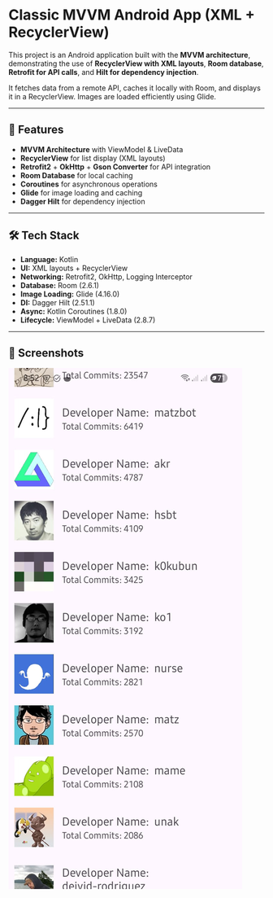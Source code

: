 # Classic MVVM Android App (XML + RecyclerView)

This project is an Android application built with the **MVVM architecture**, demonstrating the use of **RecyclerView with XML layouts**, **Room database**, **Retrofit for API calls**, and **Hilt for dependency injection**.  

It fetches data from a remote API, caches it locally with Room, and displays it in a RecyclerView. Images are loaded efficiently using Glide.  

---

## 🚀 Features
- **MVVM Architecture** with ViewModel & LiveData  
- **RecyclerView** for list display (XML layouts)  
- **Retrofit2** + **OkHttp** + **Gson Converter** for API integration  
- **Room Database** for local caching  
- **Coroutines** for asynchronous operations  
- **Glide** for image loading and caching  
- **Dagger Hilt** for dependency injection  

---
 
## 🛠️ Tech Stack
- **Language:** Kotlin  
- **UI:** XML layouts + RecyclerView  
- **Networking:** Retrofit2, OkHttp, Logging Interceptor  
- **Database:** Room (2.6.1)  
- **Image Loading:** Glide (4.16.0)  
- **DI:** Dagger Hilt (2.51.1)  
- **Async:** Kotlin Coroutines (1.8.0)  
- **Lifecycle:** ViewModel + LiveData (2.8.7)  

---

## 📸 Screenshots
![Home Screen](screenshots/screenshot.jpeg) 
